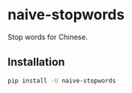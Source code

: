 # naive-stopwords
Stop words for Chinese.


## Installation

```bash
pip install -U naive-stopwords
```


